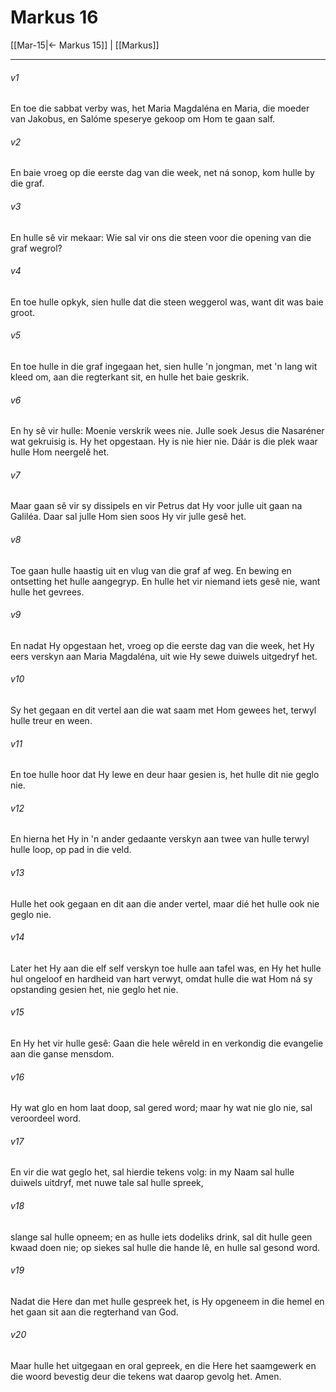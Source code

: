 # Markus 16

[[Mar-15|← Markus 15]] | [[Markus]]
***

###### v1
En toe die sabbat verby was, het Maria Magdaléna en Maria, die moeder van Jakobus, en Salóme speserye gekoop om Hom te gaan salf. 
###### v2
En baie vroeg op die eerste dag van die week, net ná sonop, kom hulle by die graf. 
###### v3
En hulle sê vir mekaar: Wie sal vir ons die steen voor die opening van die graf wegrol? 
###### v4
En toe hulle opkyk, sien hulle dat die steen weggerol was, want dit was baie groot. 
###### v5
En toe hulle in die graf ingegaan het, sien hulle 'n jongman, met 'n lang wit kleed om, aan die regterkant sit, en hulle het baie geskrik. 
###### v6
En hy sê vir hulle: Moenie verskrik wees nie. Julle soek Jesus die Nasaréner wat gekruisig is. Hy het opgestaan. Hy is nie hier nie. Dáár is die plek waar hulle Hom neergelê het. 
###### v7
Maar gaan sê vir sy dissipels en vir Petrus dat Hy voor julle uit gaan na Galiléa. Daar sal julle Hom sien soos Hy vir julle gesê het. 
###### v8
Toe gaan hulle haastig uit en vlug van die graf af weg. En bewing en ontsetting het hulle aangegryp. En hulle het vir niemand iets gesê nie, want hulle het gevrees. 
###### v9
En nadat Hy opgestaan het, vroeg op die eerste dag van die week, het Hy eers verskyn aan Maria Magdaléna, uit wie Hy sewe duiwels uitgedryf het. 
###### v10
Sy het gegaan en dit vertel aan die wat saam met Hom gewees het, terwyl hulle treur en ween. 
###### v11
En toe hulle hoor dat Hy lewe en deur haar gesien is, het hulle dit nie geglo nie. 
###### v12
En hierna het Hy in 'n ander gedaante verskyn aan twee van hulle terwyl hulle loop, op pad in die veld. 
###### v13
Hulle het ook gegaan en dit aan die ander vertel, maar dié het hulle ook nie geglo nie. 
###### v14
Later het Hy aan die elf self verskyn toe hulle aan tafel was, en Hy het hulle hul ongeloof en hardheid van hart verwyt, omdat hulle die wat Hom ná sy opstanding gesien het, nie geglo het nie. 
###### v15
En Hy het vir hulle gesê: Gaan die hele wêreld in en verkondig die evangelie aan die ganse mensdom. 
###### v16
Hy wat glo en hom laat doop, sal gered word; maar hy wat nie glo nie, sal veroordeel word. 
###### v17
En vir die wat geglo het, sal hierdie tekens volg: in my Naam sal hulle duiwels uitdryf, met nuwe tale sal hulle spreek, 
###### v18
slange sal hulle opneem; en as hulle iets dodeliks drink, sal dit hulle geen kwaad doen nie; op siekes sal hulle die hande lê, en hulle sal gesond word. 
###### v19
Nadat die Here dan met hulle gespreek het, is Hy opgeneem in die hemel en het gaan sit aan die regterhand van God. 
###### v20
Maar hulle het uitgegaan en oral gepreek, en die Here het saamgewerk en die woord bevestig deur die tekens wat daarop gevolg het. Amen. 
